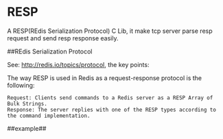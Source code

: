 # RESP
A RESP(REdis Serialization Protocol) C Lib, it make tcp server parse resp request and send resp response easily.

##REdis Serialization Protocol

See: http://redis.io/topics/protocol, the key points:

The way RESP is used in Redis as a request-response protocol is the following:

    Request: Clients send commands to a Redis server as a RESP Array of Bulk Strings.
    Response: The server replies with one of the RESP types according to the command implementation.

##example##


